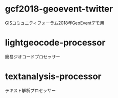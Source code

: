 # gcf2018-geoevent-twitter
GISコミュニティフォーラム2018年GeoEventデモ用

# lightgeocode-processor
簡易ジオコードプロセッサー

# textanalysis-processor
テキスト解析プロセッサー
